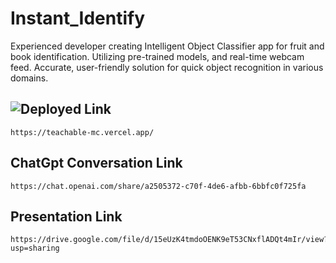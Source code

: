 # Instant_Identify
Experienced developer creating Intelligent Object Classifier app for fruit and book identification. Utilizing pre-trained models, and real-time webcam feed. Accurate, user-friendly solution for quick object recognition in various domains.

## ![Deployed Link](https://teachable-mc.vercel.app/)
```
https://teachable-mc.vercel.app/
```

## ChatGpt Conversation Link
```
https://chat.openai.com/share/a2505372-c70f-4de6-afbb-6bbfc0f725fa
```

## Presentation Link
```
https://drive.google.com/file/d/15eUzK4tmdoOENK9eT53CNxflADQt4mIr/view?usp=sharing
```
